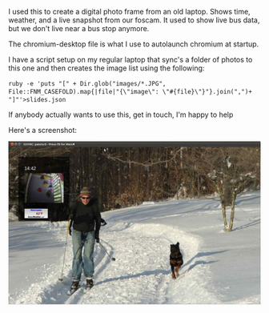 I used this to create a digital photo frame from an old laptop.
Shows time, weather, and a live snapshot from our foscam.
It used to show live bus data, but we don't live near a bus stop anymore.

The chromium-desktop file is what I use to autolaunch chromium at startup.


I have a script setup on my regular laptop that sync's a folder of photos to this one and then creates the image list using the following:

    ruby -e 'puts "[" + Dir.glob("images/*.JPG", File::FNM_CASEFOLD).map{|file|"{\"image\": \"#{file}\"}"}.join(",")+ "]"'>slides.json


If anybody actually wants to use this, get in touch, I'm happy to help

Here's a screenshot:

![](https://github.com/mikeymckay/Photoframe/raw/master/Screenshot.png)
